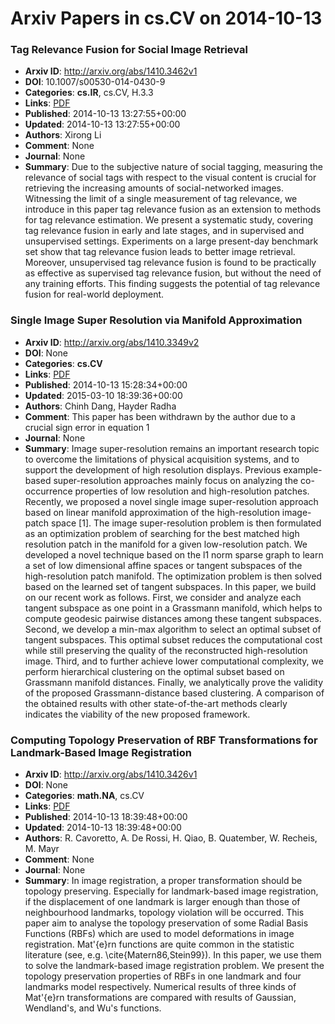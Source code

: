 # Arxiv Papers in cs.CV on 2014-10-13
### Tag Relevance Fusion for Social Image Retrieval
- **Arxiv ID**: http://arxiv.org/abs/1410.3462v1
- **DOI**: 10.1007/s00530-014-0430-9
- **Categories**: **cs.IR**, cs.CV, H.3.3
- **Links**: [PDF](http://arxiv.org/pdf/1410.3462v1)
- **Published**: 2014-10-13 13:27:55+00:00
- **Updated**: 2014-10-13 13:27:55+00:00
- **Authors**: Xirong Li
- **Comment**: None
- **Journal**: None
- **Summary**: Due to the subjective nature of social tagging, measuring the relevance of social tags with respect to the visual content is crucial for retrieving the increasing amounts of social-networked images. Witnessing the limit of a single measurement of tag relevance, we introduce in this paper tag relevance fusion as an extension to methods for tag relevance estimation. We present a systematic study, covering tag relevance fusion in early and late stages, and in supervised and unsupervised settings. Experiments on a large present-day benchmark set show that tag relevance fusion leads to better image retrieval. Moreover, unsupervised tag relevance fusion is found to be practically as effective as supervised tag relevance fusion, but without the need of any training efforts. This finding suggests the potential of tag relevance fusion for real-world deployment.



### Single Image Super Resolution via Manifold Approximation
- **Arxiv ID**: http://arxiv.org/abs/1410.3349v2
- **DOI**: None
- **Categories**: **cs.CV**
- **Links**: [PDF](http://arxiv.org/pdf/1410.3349v2)
- **Published**: 2014-10-13 15:28:34+00:00
- **Updated**: 2015-03-10 18:39:36+00:00
- **Authors**: Chinh Dang, Hayder Radha
- **Comment**: This paper has been withdrawn by the author due to a crucial sign
  error in equation 1
- **Journal**: None
- **Summary**: Image super-resolution remains an important research topic to overcome the limitations of physical acquisition systems, and to support the development of high resolution displays. Previous example-based super-resolution approaches mainly focus on analyzing the co-occurrence properties of low resolution and high-resolution patches. Recently, we proposed a novel single image super-resolution approach based on linear manifold approximation of the high-resolution image-patch space [1]. The image super-resolution problem is then formulated as an optimization problem of searching for the best matched high resolution patch in the manifold for a given low-resolution patch. We developed a novel technique based on the l1 norm sparse graph to learn a set of low dimensional affine spaces or tangent subspaces of the high-resolution patch manifold. The optimization problem is then solved based on the learned set of tangent subspaces. In this paper, we build on our recent work as follows. First, we consider and analyze each tangent subspace as one point in a Grassmann manifold, which helps to compute geodesic pairwise distances among these tangent subspaces. Second, we develop a min-max algorithm to select an optimal subset of tangent subspaces. This optimal subset reduces the computational cost while still preserving the quality of the reconstructed high-resolution image. Third, and to further achieve lower computational complexity, we perform hierarchical clustering on the optimal subset based on Grassmann manifold distances. Finally, we analytically prove the validity of the proposed Grassmann-distance based clustering. A comparison of the obtained results with other state-of-the-art methods clearly indicates the viability of the new proposed framework.



### Computing Topology Preservation of RBF Transformations for Landmark-Based Image Registration
- **Arxiv ID**: http://arxiv.org/abs/1410.3426v1
- **DOI**: None
- **Categories**: **math.NA**, cs.CV
- **Links**: [PDF](http://arxiv.org/pdf/1410.3426v1)
- **Published**: 2014-10-13 18:39:48+00:00
- **Updated**: 2014-10-13 18:39:48+00:00
- **Authors**: R. Cavoretto, A. De Rossi, H. Qiao, B. Quatember, W. Recheis, M. Mayr
- **Comment**: None
- **Journal**: None
- **Summary**: In image registration, a proper transformation should be topology preserving. Especially for landmark-based image registration, if the displacement of one landmark is larger enough than those of neighbourhood landmarks, topology violation will be occurred. This paper aim to analyse the topology preservation of some Radial Basis Functions (RBFs) which are used to model deformations in image registration. Mat\'{e}rn functions are quite common in the statistic literature (see, e.g. \cite{Matern86,Stein99}). In this paper, we use them to solve the landmark-based image registration problem. We present the topology preservation properties of RBFs in one landmark and four landmarks model respectively. Numerical results of three kinds of Mat\'{e}rn transformations are compared with results of Gaussian, Wendland's, and Wu's functions.



